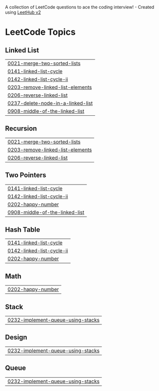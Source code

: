 A collection of LeetCode questions to ace the coding interview! - Created using [LeetHub v2](https://github.com/arunbhardwaj/LeetHub-2.0)
<!---LeetCode Topics Start-->
# LeetCode Topics
## Linked List
|  |
| ------- |
| [0021-merge-two-sorted-lists](https://github.com/Palakmeena/Leetcode/tree/master/0021-merge-two-sorted-lists) |
| [0141-linked-list-cycle](https://github.com/Palakmeena/Leetcode/tree/master/0141-linked-list-cycle) |
| [0142-linked-list-cycle-ii](https://github.com/Palakmeena/Leetcode/tree/master/0142-linked-list-cycle-ii) |
| [0203-remove-linked-list-elements](https://github.com/Palakmeena/Leetcode/tree/master/0203-remove-linked-list-elements) |
| [0206-reverse-linked-list](https://github.com/Palakmeena/Leetcode/tree/master/0206-reverse-linked-list) |
| [0237-delete-node-in-a-linked-list](https://github.com/Palakmeena/Leetcode/tree/master/0237-delete-node-in-a-linked-list) |
| [0908-middle-of-the-linked-list](https://github.com/Palakmeena/Leetcode/tree/master/0908-middle-of-the-linked-list) |
## Recursion
|  |
| ------- |
| [0021-merge-two-sorted-lists](https://github.com/Palakmeena/Leetcode/tree/master/0021-merge-two-sorted-lists) |
| [0203-remove-linked-list-elements](https://github.com/Palakmeena/Leetcode/tree/master/0203-remove-linked-list-elements) |
| [0206-reverse-linked-list](https://github.com/Palakmeena/Leetcode/tree/master/0206-reverse-linked-list) |
## Two Pointers
|  |
| ------- |
| [0141-linked-list-cycle](https://github.com/Palakmeena/Leetcode/tree/master/0141-linked-list-cycle) |
| [0142-linked-list-cycle-ii](https://github.com/Palakmeena/Leetcode/tree/master/0142-linked-list-cycle-ii) |
| [0202-happy-number](https://github.com/Palakmeena/Leetcode/tree/master/0202-happy-number) |
| [0908-middle-of-the-linked-list](https://github.com/Palakmeena/Leetcode/tree/master/0908-middle-of-the-linked-list) |
## Hash Table
|  |
| ------- |
| [0141-linked-list-cycle](https://github.com/Palakmeena/Leetcode/tree/master/0141-linked-list-cycle) |
| [0142-linked-list-cycle-ii](https://github.com/Palakmeena/Leetcode/tree/master/0142-linked-list-cycle-ii) |
| [0202-happy-number](https://github.com/Palakmeena/Leetcode/tree/master/0202-happy-number) |
## Math
|  |
| ------- |
| [0202-happy-number](https://github.com/Palakmeena/Leetcode/tree/master/0202-happy-number) |
## Stack
|  |
| ------- |
| [0232-implement-queue-using-stacks](https://github.com/Palakmeena/Leetcode/tree/master/0232-implement-queue-using-stacks) |
## Design
|  |
| ------- |
| [0232-implement-queue-using-stacks](https://github.com/Palakmeena/Leetcode/tree/master/0232-implement-queue-using-stacks) |
## Queue
|  |
| ------- |
| [0232-implement-queue-using-stacks](https://github.com/Palakmeena/Leetcode/tree/master/0232-implement-queue-using-stacks) |
<!---LeetCode Topics End-->